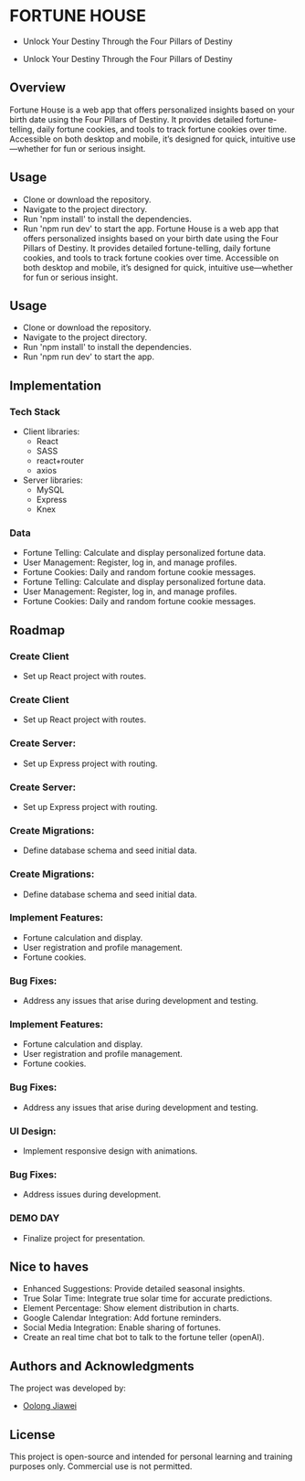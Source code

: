 # FORTUNE HOUSE
* Unlock Your Destiny Through the Four Pillars of Destiny

* Unlock Your Destiny Through the Four Pillars of Destiny


## Overview
Fortune House is a web app that offers personalized insights based on your birth date using the Four Pillars of Destiny. It provides detailed fortune-telling, daily fortune cookies, and tools to track fortune cookies over time. Accessible on both desktop and mobile, it’s designed for quick, intuitive use—whether for fun or serious insight.

## Usage
+ Clone or download the repository.
+ Navigate to the project directory.
+ Run 'npm install' to install the dependencies.
+ Run 'npm run dev' to start the app.
Fortune House is a web app that offers personalized insights based on your birth date using the Four Pillars of Destiny. It provides detailed fortune-telling, daily fortune cookies, and tools to track fortune cookies over time. Accessible on both desktop and mobile, it’s designed for quick, intuitive use—whether for fun or serious insight.

## Usage
+ Clone or download the repository.
+ Navigate to the project directory.
+ Run 'npm install' to install the dependencies.
+ Run 'npm run dev' to start the app.

## Implementation


### Tech Stack


+ Client libraries: 
    + React
    + SASS
    + react+router
    + axios
+ Server libraries:
    + MySQL 
    + Express
    + Knex 

      
### Data
+ Fortune Telling: Calculate and display personalized fortune data.
+ User Management: Register, log in, and manage profiles.
+ Fortune Cookies: Daily and random fortune cookie messages.
+ Fortune Telling: Calculate and display personalized fortune data.
+ User Management: Register, log in, and manage profiles.
+ Fortune Cookies: Daily and random fortune cookie messages.


## Roadmap

### Create Client
+ Set up React project with routes.
### Create Client
+ Set up React project with routes.

### Create Server: 
+ Set up Express project with routing.
### Create Server: 
+ Set up Express project with routing.

### Create Migrations: 
+ Define database schema and seed initial data.
### Create Migrations: 
+ Define database schema and seed initial data.

### Implement Features: 
+ Fortune calculation and display.
+ User registration and profile management.
+ Fortune cookies.

### Bug Fixes: 
+ Address any issues that arise during development and testing.
### Implement Features: 
+ Fortune calculation and display.
+ User registration and profile management.
+ Fortune cookies.

### Bug Fixes: 
+ Address any issues that arise during development and testing.

### UI Design: 
+ Implement responsive design with animations.

### Bug Fixes: 
+ Address issues during development.

### DEMO DAY
+ Finalize project for presentation.


## Nice to haves

+ Enhanced Suggestions: Provide detailed seasonal insights.
+ True Solar Time: Integrate true solar time for accurate predictions.
+ Element Percentage: Show element distribution in charts.
+ Google Calendar Integration: Add fortune reminders.
+ Social Media Integration: Enable sharing of fortunes.
+ Create an real time chat bot to talk to the fortune teller (openAI).



## Authors and Acknowledgments

The project was developed by:

- [Oolong Jiawei](https://github.com/oolongjiawei)

## License

This project is open-source and intended for personal learning and training purposes only. Commercial use is not permitted.
